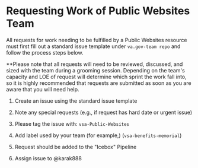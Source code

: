 # Requesting Work of Public Websites Team

All requests for work needing to be fulfilled by a Public Websites resource must first fill out a standard issue template under ```va.gov-team repo``` and follow the process steps below. 

**Please note that all requests will need to be reviewed, discussed, and sized with the team during a grooming session.  Depending on the team's capacity and LOE of request will determine which sprint the work fall into, so it is highly recommended that requests are submitted as soon as you are aware that you will need help. 

1. Create an issue using the standard issue template

3. Note any special requests (e.g., if request has hard date or urgent issue)
6. Please tag the issue with: `vsa-Public-Websites` 
8. Add label used by your team (for example,) (```vsa-benefits-memorial```)
9. Request should be added to the "Icebox" Pipeline
10. Assign issue to @karak888

